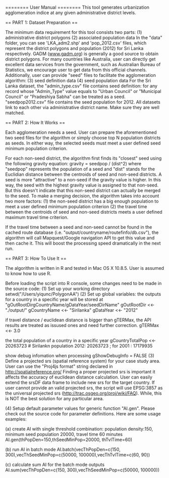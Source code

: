 ======== User Manual ========
This tool generates urbanization agglomeration indice at any given administrative district levels.


== PART 1: Dataset Preparation ==  

The minimum data requirement for this tool consists two parts:
(1) administrative district polygons 
(2) associated population data
In the "data" folder, you can see 'LKA_adm2.shp' and 'pop_2012.csv' files, which represent the district polygons and population (2012) for Sri Lanka respectively.
GADM (www.gadm.org) is generally a good source to obtain district polygons. For many countries like Australia, user can directly get excellent data services from the government, such as Australian Bureau of Statistics, we encourage user to get data from this official channels.
Additionally, user can provide "seed" files to facilitate the agglomeration algorithm:
(3) seed definition data
(4) seed population data
For the Sri Lanka dataset, the "admin_type.csv" file contains seed definition: for any record whose "Admin_Type" value equals to "Urban Council" or "Municipal Council" or "Pradeshiya Sabha" can be treated as a seed. "seedpop2012.csv" file contains the seed population for 2012. 
All datasets link to each other via administrative district name. Make sure they are well matched.


== PART 2: How It Works ==

Each agglomeration needs a seed. User can prepare the aforementioned two seed files for the algorithm or simply choose top N population districts as seeds. In either way, the selected seeds must meet a user defined seed minimum population criterion.

For each non-seed district, the algorithm first finds its "closest" seed using the following gravity equation:
gravity = seedpop / (dist^2)
where "seedpop" represents the population of a seed and "dist" stands for the Euclidian distance between the centroids of seed and non-seed districts.
A seed is more "attractive" to a non-seed if the gravity value is higher. In this way, the seed with the highest gravity value is assigned to that non-seed. 
But this doesn't indicate that this non-seed district can actually be merged to the seed. To make a merging decision, the algorithm takes into account two more factors:
(1) the non-seed district has a big enough population to meet a user defined minimum population criterion
(2) the travel time between the centroids of seed and non-seed districts meets a user defined maximum travel time criterion.

If the travel time between a seed and non-seed cannot be found in the cached route database (i.e. "output/countryname/routefinfo/db.csv"), the algorithm will call Mapquest/Google navigation API to get this value and then cache it. 
This will boost the processing speed dramatically in the next run.


== PART 3: How To Use It == 

The algorithm is written in R and tested in Mac OS X 10.8.5. User is assumed to know how to use R.

Before loading the script into R console, some changes need to be made in the source code:
(1) Set up your working directory
setwd("/Users/yiqunc/PolygonAA")
(2) Set up global variables:
the outputs for a country in a specific year will be stored at "gOutRootDirgCountryName/gDataYear/seedDirName" 
gOutRootDir <<- "./output/"
gCountryName <<- "Sirilanka"
gDataYear <<- "2012"

if travel distance / euclidean distance is bigger than gTERMax, the API results are treated as issused ones and need further correction.
gTERMax <<- 3.0

the total population of a country in a specific year
gCountryTotalPop <<- 20263723 # Sirilankn population  2012: 20263723 ;  for 2001 : 17179935

show debug infomation when processing
gShowDebugInfo = FALSE
(3) Define a projected srs (spatial reference system) for your case study area. User can use the "Proj4js format" string declared in http://spatialreference.org/ 
Finding a proper projected srs is important it affects the accuracy of euclidean distance calculation.
User can easily extend the srsDF data frame to include new srs for the target country.
If user cannot provide an valid projected srs, the script will use EPSG:3857 as the universal projected srs (http://trac.osgeo.org/proj/wiki/FAQ). While, this is NOT the best solution for any particular area.


(4) Setup default parameter values for generic function "AI.gen". Please check out the source code for parameter definitions. Here are some usage examples:

(a) create AI with single threshold combination: population density:150, minimum seed population 20000, travel time 60 minutes
AI.gen(thPopDen=150,thSeedMinPop=20000, thTvlTime=60)

(b) run AI in batch mode
AI.batch(vecThPopDen=c(150, 300),vecThSeedMinPop=c(50000, 100000),vecThTvlTime=c(60, 90))

(c) calculate sum AI for the batch mode outputs
AI.sum(vecThPopDen=c(150, 300),vecThSeedMinPop=c(50000, 100000))
